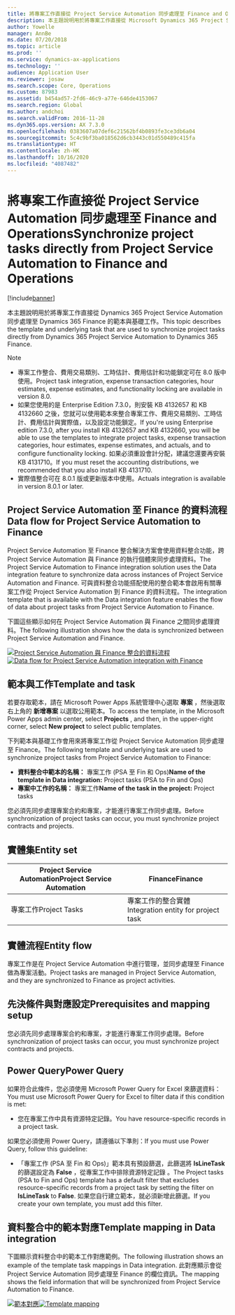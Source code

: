 ```yaml
---
title: 將專案工作直接從 Project Service Automation 同步處理至 Finance and Operations
description: 本主題說明用於將專案工作直接從 Microsoft Dynamics 365 Project Service Automation 同步處理至 Dynamics 365 Finance 的範本與基礎工作。
author: Yowelle
manager: AnnBe
ms.date: 07/20/2018
ms.topic: article
ms.prod: ''
ms.service: dynamics-ax-applications
ms.technology: ''
audience: Application User
ms.reviewer: josaw
ms.search.scope: Core, Operations
ms.custom: 87983
ms.assetid: b454ad57-2fd6-46c9-a77e-646de4153067
ms.search.region: Global
ms.author: andchoi
ms.search.validFrom: 2016-11-28
ms.dyn365.ops.version: AX 7.3.0
ms.openlocfilehash: 0383607a07def6c21562bf4b0893fe3ce3db6a04
ms.sourcegitcommit: 5c4c9bf3ba018562d6cb3443c01d550489c415fa
ms.translationtype: HT
ms.contentlocale: zh-HK
ms.lasthandoff: 10/16/2020
ms.locfileid: "4087482"
---
```

# <a name="synchronize-project-tasks-directly-from-project-service-automation-to-finance-and-operations"></a><span data-ttu-id="f0ba1-103">將專案工作直接從 Project Service Automation 同步處理至 Finance and Operations</span><span class="sxs-lookup"><span data-stu-id="f0ba1-103">Synchronize project tasks directly from Project Service Automation to Finance and Operations</span></span>

[!include[banner](../includes/banner.md)]

<span data-ttu-id="f0ba1-104">本主題說明用於將專案工作直接從 Dynamics 365 Project Service Automation 同步處理至 Dynamics 365 Finance 的範本與基礎工作。</span><span class="sxs-lookup"><span data-stu-id="f0ba1-104">This topic describes the template and underlying task that are used to synchronize project tasks directly from Dynamics 365 Project Service Automation to Dynamics 365 Finance.</span></span>

> [!NOTE]
> - <span data-ttu-id="f0ba1-105">專案工作整合、費用交易類別、工時估計、費用估計和功能鎖定可在 8.0 版中使用。</span><span class="sxs-lookup"><span data-stu-id="f0ba1-105">Project task integration, expense transaction categories, hour estimates, expense estimates, and functionality locking are available in version 8.0.</span></span>
> - <span data-ttu-id="f0ba1-106">如果您使用的是 Enterprise Edition 7.3.0，則安裝 KB 4132657 和 KB 4132660 之後，您就可以使用範本來整合專案工作、費用交易類別、工時估計、費用估計與實際值，以及設定功能鎖定。</span><span class="sxs-lookup"><span data-stu-id="f0ba1-106">If you're using Enterprise edition 7.3.0, after you install KB 4132657 and KB 4132660, you will be able to use the templates to integrate project tasks, expense transaction categories, hour estimates, expense estimates, and actuals, and to configure functionality locking.</span></span> <span data-ttu-id="f0ba1-107">如果必須重設會計分配，建議您還要再安裝 KB 4131710。</span><span class="sxs-lookup"><span data-stu-id="f0ba1-107">If you must reset the accounting distributions, we recommended that you also install KB 4131710.</span></span>
> - <span data-ttu-id="f0ba1-108">實際值整合可在 8.0.1 版或更新版本中使用。</span><span class="sxs-lookup"><span data-stu-id="f0ba1-108">Actuals integration is available in version 8.0.1 or later.</span></span>

## <a name="data-flow-for-project-service-automation-to-finance"></a><span data-ttu-id="f0ba1-109">Project Service Automation 至 Finance 的資料流程</span><span class="sxs-lookup"><span data-stu-id="f0ba1-109">Data flow for Project Service Automation to Finance</span></span>

<span data-ttu-id="f0ba1-110">Project Service Automation 至 Finance 整合解決方案會使用資料整合功能，跨 Project Service Automation 與 Finance 的執行個體來同步處理資料。</span><span class="sxs-lookup"><span data-stu-id="f0ba1-110">The Project Service Automation to Finance integration solution uses the Data integration feature to synchronize data across instances of Project Service Automation and Finance.</span></span> <span data-ttu-id="f0ba1-111">可與資料整合功能搭配使用的整合範本會啟用有關專案工作從 Project Service Automation 到 Finance 的資料流程。</span><span class="sxs-lookup"><span data-stu-id="f0ba1-111">The integration template that is available with the Data integration feature enables the flow of data about project tasks from Project Service Automation to Finance.</span></span>

<span data-ttu-id="f0ba1-112">下圖這些顯示如何在 Project Service Automation 與 Finance 之間同步處理資料。</span><span class="sxs-lookup"><span data-stu-id="f0ba1-112">The following illustration shows how the data is synchronized between Project Service Automation and Finance.</span></span>

<span data-ttu-id="f0ba1-113">[![Project Service Automation 與 Finance 整合的資料流程](./media/ProjectTasksFlow.png)](./media/ProjectTasksFlow.png)</span><span class="sxs-lookup"><span data-stu-id="f0ba1-113">[![Data flow for Project Service Automation integration with Finance](./media/ProjectTasksFlow.png)](./media/ProjectTasksFlow.png)</span></span>

## <a name="template-and-task"></a><span data-ttu-id="f0ba1-114">範本與工作</span><span class="sxs-lookup"><span data-stu-id="f0ba1-114">Template and task</span></span>

<span data-ttu-id="f0ba1-115">若要存取範本，請在 Microsoft Power Apps 系統管理中心選取 **專案** ，然後選取右上角的 **新增專案** 以選取公用範本。</span><span class="sxs-lookup"><span data-stu-id="f0ba1-115">To access the template, in the Microsoft Power Apps admin center, select **Projects** , and then, in the upper-right corner, select **New project** to select public templates.</span></span>

<span data-ttu-id="f0ba1-116">下列範本與基礎工作會用來將專案工作從 Project Service Automation 同步處理至 Finance。</span><span class="sxs-lookup"><span data-stu-id="f0ba1-116">The following template and underlying task are used to synchronize project tasks from Project Service Automation to Finance:</span></span>

- <span data-ttu-id="f0ba1-117">**資料整合中範本的名稱：** 專案工作 (PSA 至 Fin 和 Ops)</span><span class="sxs-lookup"><span data-stu-id="f0ba1-117">**Name of the template in Data integration:** Project tasks (PSA to Fin and Ops)</span></span>
- <span data-ttu-id="f0ba1-118">**專案中工作的名稱：** 專案工作</span><span class="sxs-lookup"><span data-stu-id="f0ba1-118">**Name of the task in the project:** Project tasks</span></span>

<span data-ttu-id="f0ba1-119">您必須先同步處理專案合約和專案，才能進行專案工作同步處理。</span><span class="sxs-lookup"><span data-stu-id="f0ba1-119">Before synchronization of project tasks can occur, you must synchronize project contracts and projects.</span></span>

## <a name="entity-set"></a><span data-ttu-id="f0ba1-120">實體集</span><span class="sxs-lookup"><span data-stu-id="f0ba1-120">Entity set</span></span>

| <span data-ttu-id="f0ba1-121">Project Service Automation</span><span class="sxs-lookup"><span data-stu-id="f0ba1-121">Project Service Automation</span></span> | <span data-ttu-id="f0ba1-122">Finance</span><span class="sxs-lookup"><span data-stu-id="f0ba1-122">Finance</span></span>                             |
|----------------------------|-------------------------------------|
| <span data-ttu-id="f0ba1-123">專案工作</span><span class="sxs-lookup"><span data-stu-id="f0ba1-123">Project Tasks</span></span>              | <span data-ttu-id="f0ba1-124">專案工作的整合實體</span><span class="sxs-lookup"><span data-stu-id="f0ba1-124">Integration entity for project task</span></span> |

## <a name="entity-flow"></a><span data-ttu-id="f0ba1-125">實體流程</span><span class="sxs-lookup"><span data-stu-id="f0ba1-125">Entity flow</span></span>

<span data-ttu-id="f0ba1-126">專案工作是在 Project Service Automation 中進行管理，並同步處理至 Finance 做為專案活動。</span><span class="sxs-lookup"><span data-stu-id="f0ba1-126">Project tasks are managed in Project Service Automation, and they are synchronized to Finance as project activities.</span></span>

## <a name="prerequisites-and-mapping-setup"></a><span data-ttu-id="f0ba1-127">先決條件與對應設定</span><span class="sxs-lookup"><span data-stu-id="f0ba1-127">Prerequisites and mapping setup</span></span>

<span data-ttu-id="f0ba1-128">您必須先同步處理專案合約和專案，才能進行專案工作同步處理。</span><span class="sxs-lookup"><span data-stu-id="f0ba1-128">Before synchronization of project tasks can occur, you must synchronize project contracts and projects.</span></span>

## <a name="power-query"></a><span data-ttu-id="f0ba1-129">Power Query</span><span class="sxs-lookup"><span data-stu-id="f0ba1-129">Power Query</span></span>

<span data-ttu-id="f0ba1-130">如果符合此條件，您必須使用 Microsoft Power Query for Excel 來篩選資料：</span><span class="sxs-lookup"><span data-stu-id="f0ba1-130">You must use Microsoft Power Query for Excel to filter data if this condition is met:</span></span>

- <span data-ttu-id="f0ba1-131">您在專案工作中具有資源特定記錄。</span><span class="sxs-lookup"><span data-stu-id="f0ba1-131">You have resource-specific records in a project task.</span></span>

<span data-ttu-id="f0ba1-132">如果您必須使用 Power Query，請遵循以下準則：</span><span class="sxs-lookup"><span data-stu-id="f0ba1-132">If you must use Power Query, follow this guideline:</span></span>

- <span data-ttu-id="f0ba1-133">「專案工作 (PSA 至 Fin 和 Ops)」範本具有預設篩選，此篩選將 **IsLineTask** 的篩選設定為 **False** ，從專案工作中排除資源特定記錄 。</span><span class="sxs-lookup"><span data-stu-id="f0ba1-133">The Project tasks (PSA to Fin and Ops) template has a default filter that excludes resource-specific records from a project task by setting the filter on **IsLineTask** to **False**.</span></span> <span data-ttu-id="f0ba1-134">如果您自行建立範本，就必須新增此篩選。</span><span class="sxs-lookup"><span data-stu-id="f0ba1-134">If you create your own template, you must add this filter.</span></span>

## <a name="template-mapping-in-data-integration"></a><span data-ttu-id="f0ba1-135">資料整合中的範本對應</span><span class="sxs-lookup"><span data-stu-id="f0ba1-135">Template mapping in Data integration</span></span>

<span data-ttu-id="f0ba1-136">下圖顯示資料整合中的範本工作對應範例。</span><span class="sxs-lookup"><span data-stu-id="f0ba1-136">The following illustration shows an example of the template task mappings in Data integration.</span></span> <span data-ttu-id="f0ba1-137">此對應顯示會從 Project Service Automation 同步處理至 Finance 的欄位資訊。</span><span class="sxs-lookup"><span data-stu-id="f0ba1-137">The mapping shows the field information that will be synchronized from Project Service Automation to Finance.</span></span>

<span data-ttu-id="f0ba1-138">[![範本對應](./media/ProjectTasksMapping.png)](./media/ProjectTasksMapping.png)</span><span class="sxs-lookup"><span data-stu-id="f0ba1-138">[![Template mapping](./media/ProjectTasksMapping.png)](./media/ProjectTasksMapping.png)</span></span>
